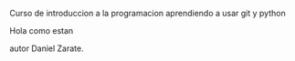 Curso de introduccion a la programacion
aprendiendo a usar git y python


Hola como estan 


autor Daniel Zarate.
